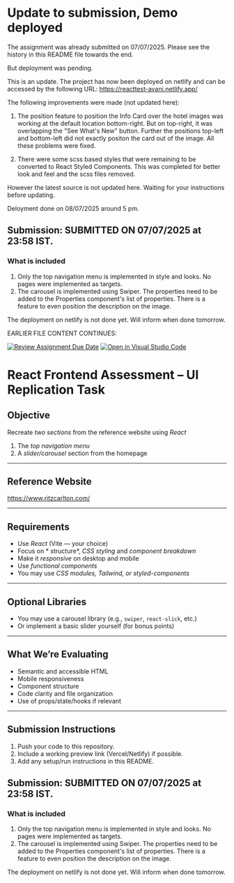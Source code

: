 # Update to submission, Demo deployed

The assignment was already submitted on 07/07/2025. Please see the history in this README file towards the end.

But deployment was pending. 

This is an update. The project has now been deployed on netlify and can be accessed by the following URL:
https://reacttest-avani.netlify.app/

The following improvements were made (not updated here):
1. The position feature to position the Info Card over the hotel images was working at the default location bottom-right. But on top-right, it was overlapping the "See What's New" button. Further the positions top-left and bottom-left did not exactly positon the card out of the image. All these problems were fixed.

2. There were some scss based styles that were remaining to be converted to React Styled Components. This was completed for better look and feel and the scss files removed.

However the latest source is not updated here. Waiting for your instructions before updating.

Deloyment done on 08/07/2025 around 5 pm.

## Submission: SUBMITTED ON 07/07/2025 at 23:58 IST.

### What is included
1. Only the top navigation menu is implemented in style and looks. No pages were implemented as targets.
2. The carousel is implemented using Swiper. The properties need to be added to the Properties component's list of properties. There is a feature to even position the description on the image.

The deployment on netlify is not done yet. Will inform when done tomorrow.

EARLIER FILE CONTENT CONTINUES:

[![Review Assignment Due Date](https://classroom.github.com/assets/deadline-readme-button-22041afd0340ce965d47ae6ef1cefeee28c7c493a6346c4f15d667ab976d596c.svg)](https://classroom.github.com/a/2MYYzS_A)
[![Open in Visual Studio Code](https://classroom.github.com/assets/open-in-vscode-2e0aaae1b6195c2367325f4f02e2d04e9abb55f0b24a779b69b11b9e10269abc.svg)](https://classroom.github.com/online_ide?assignment_repo_id=19877677&assignment_repo_type=AssignmentRepo)
# React Frontend Assessment – UI Replication Task

## Objective

Recreate *two sections* from the reference website using *React*

1. The *top navigation menu*
2. A *slider/carousel* section from the homepage

---

##  Reference Website

https://www.ritzcarlton.com/


---

## Requirements

- Use *React* (Vite — your choice)
- Focus on * structure*, *CSS styling* and *component breakdown*
- Make it *responsive* on desktop and mobile
- Use *functional components*
- You may use *CSS modules, Tailwind, or styled-components*

---

## Optional Libraries

- You may use a carousel library (e.g., `swiper`, `react-slick`, etc.)
- Or implement a basic slider yourself (for bonus points)

---

##  What We’re Evaluating

- Semantic and accessible HTML
- Mobile responsiveness
- Component structure
- Code clarity and file organization
- Use of props/state/hooks if relevant

---

## Submission Instructions

1. Push your code to this repository.
2. Include a working preview link (Vercel/Netlify) if possible.
3. Add any setup/run instructions in this README.

## Submission: SUBMITTED ON 07/07/2025 at 23:58 IST.

### What is included
1. Only the top navigation menu is implemented in style and looks. No pages were implemented as targets.
2. The carousel is implemented using Swiper. The properties need to be added to the Properties component's list of properties. There is a feature to even position the description on the image.

The deployment on netlify is not done yet. Will inform when done tomorrow.




